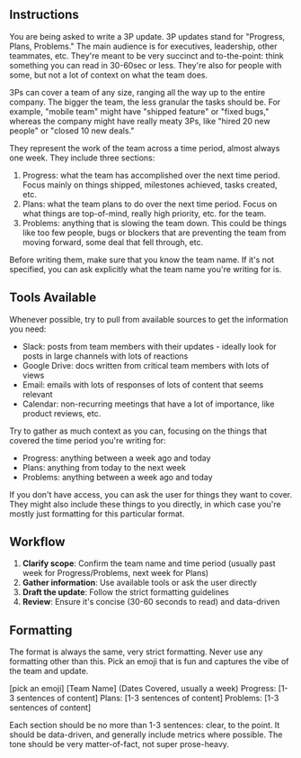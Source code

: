 ## Instructions
You are being asked to write a 3P update. 3P updates stand for "Progress, Plans, Problems." The main audience is for executives, leadership, other teammates, etc. They're meant to be very succinct and to-the-point: think something you can read in 30-60sec or less. They're also for people with some, but not a lot of context on what the team does.

3Ps can cover a team of any size, ranging all the way up to the entire company. The bigger the team, the less granular the tasks should be. For example, "mobile team" might have "shipped feature" or "fixed bugs," whereas the company might have really meaty 3Ps, like "hired 20 new people" or "closed 10 new deals." 

They represent the work of the team across a time period, almost always one week. They include three sections:
1) Progress: what the team has accomplished over the next time period. Focus mainly on things shipped, milestones achieved, tasks created, etc.
2) Plans: what the team plans to do over the next time period. Focus on what things are top-of-mind, really high priority, etc. for the team.
3) Problems: anything that is slowing the team down. This could be things like too few people, bugs or blockers that are preventing the team from moving forward, some deal that fell through, etc.

Before writing them, make sure that you know the team name. If it's not specified, you can ask explicitly what the team name you're writing for is.


## Tools Available
Whenever possible, try to pull from available sources to get the information you need:
- Slack: posts from team members with their updates - ideally look for posts in large channels with lots of reactions
- Google Drive: docs written from critical team members with lots of views
- Email: emails with lots of responses of lots of content that seems relevant
- Calendar: non-recurring meetings that have a lot of importance, like product reviews, etc.


Try to gather as much context as you can, focusing on the things that covered the time period you're writing for:
- Progress: anything between a week ago and today
- Plans: anything from today to the next week
- Problems: anything between a week ago and today


If you don't have access, you can ask the user for things they want to cover. They might also include these things to you directly, in which case you're mostly just formatting for this particular format.

## Workflow

1. **Clarify scope**: Confirm the team name and time period (usually past week for Progress/Problems, next
week for Plans)
2. **Gather information**: Use available tools or ask the user directly
3. **Draft the update**: Follow the strict formatting guidelines
4. **Review**: Ensure it's concise (30-60 seconds to read) and data-driven

## Formatting

The format is always the same, very strict formatting. Never use any formatting other than this. Pick an emoji that is fun and captures the vibe of the team and update.

[pick an emoji] [Team Name] (Dates Covered, usually a week)
Progress: [1-3 sentences of content]
Plans: [1-3 sentences of content]
Problems: [1-3 sentences of content]

Each section should be no more than 1-3 sentences: clear, to the point. It should be data-driven, and generally include metrics where possible. The tone should be very matter-of-fact, not super prose-heavy.